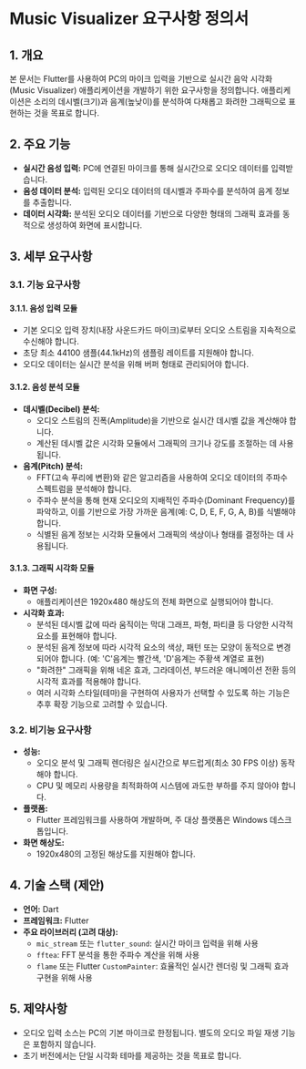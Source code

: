 # Music Visualizer 요구사항 정의서

## 1. 개요

본 문서는 Flutter를 사용하여 PC의 마이크 입력을 기반으로 실시간 음악 시각화(Music Visualizer) 애플리케이션을 개발하기 위한 요구사항을 정의합니다. 애플리케이션은 소리의 데시벨(크기)과 음계(높낮이)를 분석하여 다채롭고 화려한 그래픽으로 표현하는 것을 목표로 합니다.

## 2. 주요 기능

- **실시간 음성 입력:** PC에 연결된 마이크를 통해 실시간으로 오디오 데이터를 입력받습니다.
- **음성 데이터 분석:** 입력된 오디오 데이터의 데시벨과 주파수를 분석하여 음계 정보를 추출합니다.
- **데이터 시각화:** 분석된 오디오 데이터를 기반으로 다양한 형태의 그래픽 효과를 동적으로 생성하여 화면에 표시합니다.

## 3. 세부 요구사항

### 3.1. 기능 요구사항

#### 3.1.1. 음성 입력 모듈
- 기본 오디오 입력 장치(내장 사운드카드 마이크)로부터 오디오 스트림을 지속적으로 수신해야 합니다.
- 초당 최소 44100 샘플(44.1kHz)의 샘플링 레이트를 지원해야 합니다.
- 오디오 데이터는 실시간 분석을 위해 버퍼 형태로 관리되어야 합니다.

#### 3.1.2. 음성 분석 모듈
- **데시벨(Decibel) 분석:**
    - 오디오 스트림의 진폭(Amplitude)을 기반으로 실시간 데시벨 값을 계산해야 합니다.
    - 계산된 데시벨 값은 시각화 모듈에서 그래픽의 크기나 강도를 조절하는 데 사용됩니다.
- **음계(Pitch) 분석:**
    - FFT(고속 푸리에 변환)와 같은 알고리즘을 사용하여 오디오 데이터의 주파수 스펙트럼을 분석해야 합니다.
    - 주파수 분석을 통해 현재 오디오의 지배적인 주파수(Dominant Frequency)를 파악하고, 이를 기반으로 가장 가까운 음계(예: C, D, E, F, G, A, B)를 식별해야 합니다.
    - 식별된 음계 정보는 시각화 모듈에서 그래픽의 색상이나 형태를 결정하는 데 사용됩니다.

#### 3.1.3. 그래픽 시각화 모듈
- **화면 구성:**
    - 애플리케이션은 1920x480 해상도의 전체 화면으로 실행되어야 합니다.
- **시각화 효과:**
    - 분석된 데시벨 값에 따라 움직이는 막대 그래프, 파형, 파티클 등 다양한 시각적 요소를 표현해야 합니다.
    - 분석된 음계 정보에 따라 시각적 요소의 색상, 패턴 또는 모양이 동적으로 변경되어야 합니다. (예: 'C'음계는 빨간색, 'D'음계는 주황색 계열로 표현)
    - "화려한" 그래픽을 위해 네온 효과, 그라데이션, 부드러운 애니메이션 전환 등의 시각적 효과를 적용해야 합니다.
    - 여러 시각화 스타일(테마)을 구현하여 사용자가 선택할 수 있도록 하는 기능은 추후 확장 기능으로 고려할 수 있습니다.

### 3.2. 비기능 요구사항

- **성능:**
    - 오디오 분석 및 그래픽 렌더링은 실시간으로 부드럽게(최소 30 FPS 이상) 동작해야 합니다.
    - CPU 및 메모리 사용량을 최적화하여 시스템에 과도한 부하를 주지 않아야 합니다.
- **플랫폼:**
    - Flutter 프레임워크를 사용하여 개발하며, 주 대상 플랫폼은 Windows 데스크톱입니다.
- **화면 해상도:**
    - 1920x480의 고정된 해상도를 지원해야 합니다.

## 4. 기술 스택 (제안)

- **언어:** Dart
- **프레임워크:** Flutter
- **주요 라이브러리 (고려 대상):**
    - `mic_stream` 또는 `flutter_sound`: 실시간 마이크 입력을 위해 사용
    - `fftea`: FFT 분석을 통한 주파수 계산을 위해 사용
    - `flame` 또는 Flutter `CustomPainter`: 효율적인 실시간 렌더링 및 그래픽 효과 구현을 위해 사용

## 5. 제약사항

- 오디오 입력 소스는 PC의 기본 마이크로 한정됩니다. 별도의 오디오 파일 재생 기능은 포함하지 않습니다.
- 초기 버전에서는 단일 시각화 테마를 제공하는 것을 목표로 합니다. 